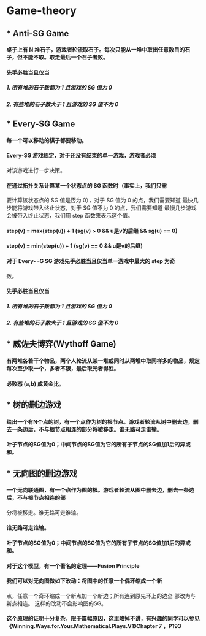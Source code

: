 # Game-theory



## * Anti-SG Game

#### 桌子上有 N 堆石子，游戏者轮流取石子。每次只能从一堆中取出任意数目的石子，但不能不取。**取走最后一个石子者败**。

#### 先手必胜当且仅当
##### 1. 所有堆的石子数都为 1 且游戏的 SG 值为 0
##### 2. 有些堆的石子数大于 1 且游戏的 SG 值不为 0



## * Every-SG Game

#### 每一个可以移动的棋子都要移动。
#### Every-SG 游戏规定，对于还没有结束的单一游戏，游戏者必须
对该游戏进行一步决策。

#### 在通过拓扑关系计算某一个状态点的 SG 函数时（事实上，我们只需
要计算该状态点的 SG 值是否为 0），对于 SG 值为 0 的点，我们需要知道
最快几步能将游戏带入终止状态，对于 SG 值不为 0 的点，我们需要知道
最慢几步游戏会被带入终止状态，我们用 step 函数来表示这个值。


#### step(v) = max(step(u)) + 1  (sg(v) > 0 && u是v的后继 && sg(u) == 0)
#### step(v) = min(step(u)) + 1  (sg(v) == 0 && u是v的后继)


#### 对于  Every- -G SG  游戏先手必胜当且仅当单一游戏中最大的 step 为奇
数。


#### 先手必胜当且仅当
##### 1. 所有堆的石子数都为 1 且游戏的 SG 值为 0
##### 2. 有些堆的石子数大于 1 且游戏的 SG 值不为 0




## * 威佐夫博弈(Wythoff Game)

#### 有两堆各若干个物品，两个人轮流从某一堆或同时从两堆中取同样多的物品，规定每次至少取一个，多者不限，最后取光者得胜。

#### 必败态 (a,b) 成黄金比。





## * 树的删边游戏

#### 给出一个有N个点的树，有一个点作为树的根节点。游戏者轮流从树中删去边，删去一条边后，不与根节点相连的部分将被移走。谁无路可走谁输。

#### 叶子节点的SG值为0；中间节点的SG值为它的所有子节点的SG值加1后的异或和。





## * 无向图的删边游戏


#### 一个无向联通图，有一个点作为图的根。游戏者轮流从图中删去边，删去一条边后，不与根节点相连的部
分将被移走。谁无路可走谁输。

#### 谁无路可走谁输。

#### 叶子节点的SG值为0；中间节点的SG值为它的所有子节点的SG值加1后的异或和。

#### 对于这个模型，有一个著名的定理——Fusion Principle

#### 我们可以对无向图做如下改动：将图中的任意一个偶环缩成一个新
点，任意一个奇环缩成一个新点加一个新边；所有连到原先环上的边全
部改为与新点相连。 这样的改动不会影响图的SG。

#### 这个原理的证明十分复杂，限于篇幅原因，这里略掉不讲，有兴趣的同学可以参见 《Winning.Ways.for.Your.Mathematical.Plays.V1》Chapter 7 ，P193

